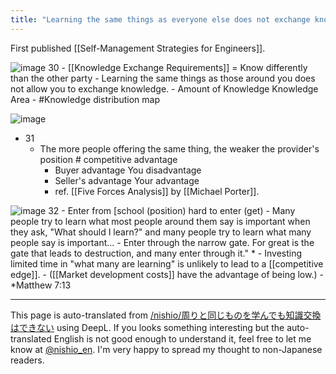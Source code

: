 ```yaml
---
title: "Learning the same things as everyone else does not exchange knowledge."
---
```


First published [[Self-Management Strategies for Engineers]].

![image](https://gyazo.com/25fb56047185e7d31b1fda4ce9697c06/thumb/1000)
30
    - [[Knowledge Exchange Requirements]] = Know differently than the other party
    - Learning the same things as those around you does not allow you to exchange knowledge.
    - Amount of Knowledge Knowledge Area
    - #Knowledge distribution map

![image](https://gyazo.com/7ad741005bd9d9108661842ca5394515/thumb/1000)
- 31
    - The more people offering the same thing, the weaker the provider's position # competitive advantage
        - Buyer advantage You disadvantage
        - Seller's advantage Your advantage
        - ref. [[Five Forces Analysis]] by [[Michael Porter]].

![image](https://gyazo.com/54b0efe45948890311b6ec769f9d9802/thumb/1000)
32
    - Enter from [school (position) hard to enter (get)
    - Many people try to learn what most people around them say is important when they ask, "What should I learn?" and many people try to learn what many people say is important...
    - Enter through the narrow gate. For great is the gate that leads to destruction, and many enter through it." *
    - Investing limited time in "what many are learning" is unlikely to lead to a [[competitive edge]].
    - ([[Market development costs]] have the advantage of being low.)
    - *Matthew 7:13

---
This page is auto-translated from [/nishio/周りと同じものを学んでも知識交換はできない](https://scrapbox.io/nishio/周りと同じものを学んでも知識交換はできない) using DeepL. If you looks something interesting but the auto-translated English is not good enough to understand it, feel free to let me know at [@nishio_en](https://twitter.com/nishio_en). I'm very happy to spread my thought to non-Japanese readers.